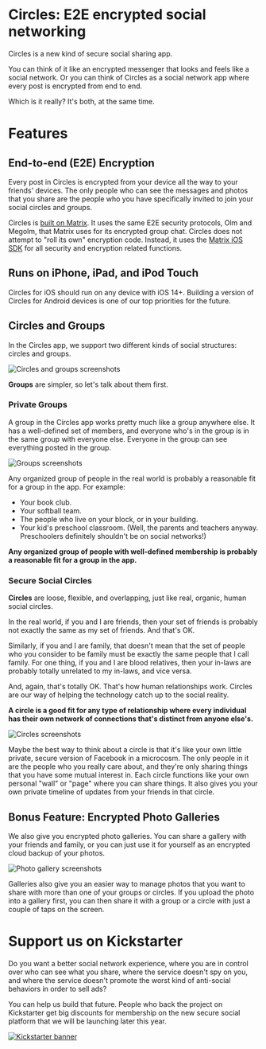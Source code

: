 # Circles: E2E encrypted social networking

Circles is a new kind of secure social sharing app.

You can think of it like an encrypted messenger that looks and feels like a social network.
Or you can think of Circles as a social network app where every post is encrypted from end to end.

Which is it really?  It's both, at the same time.

# Features

## End-to-end (E2E) Encryption
Every post in Circles is encrypted from your device all the way to your
friends' devices.
The only people who can see the messages and photos that you share are
the people who you have specifically invited to join your social circles
and groups.

Circles is [built on Matrix](https://matrix.org/). 
It uses the same E2E security protocols, Olm and Megolm, that Matrix uses
for its encrypted group chat.
Circles does not attempt to "roll its own" encryption code.
Instead, it uses the [Matrix iOS SDK](https://github.com/matrix-org/matrix-ios-sdk)
for all security and encryption related functions.

## Runs on iPhone, iPad, and iPod Touch
Circles for iOS should run on any device with iOS 14+.
Building a version of Circles for Android devices is one of our top priorities
for the future.

## Circles and Groups
In the Circles app, we support two different kinds of social structures:
circles and groups.

![Circles and groups screenshots](./assets/images/circles-and-groups.jpeg)

**Groups** are simpler, so let's talk about them first.

### Private Groups

A group in the Circles app works pretty much like a group anywhere else.
It has a well-defined set of members, and everyone who's in the group is
in the same group with everyone else.
Everyone in the group can see everything posted in the group.

![Groups screenshots](./assets/images/groups-screenshots.jpeg)

Any organized group of people in the real world is probably a reasonable
fit for a group in the app.
For example:
* Your book club.
* Your softball team.
* The people who live on your block, or in your building.
* Your kid's preschool classroom.
  (Well, the parents and teachers anyway.  Preschoolers definitely shouldn't be on social networks!)

**Any organized group of people with well-defined membership is probably a
reasonable fit for a group in the app.**

### Secure Social Circles

**Circles** are loose, flexible, and overlapping, just like real, organic,
human social circles.

In the real world, if you and I are friends, then your set of friends is
probably not exactly the same as my set of friends.
And that's OK.

Similarly, if you and I are family, that doesn't mean that the set of people
who you consider to be family must be exactly the same people that I call
family.
For one thing, if you and I are blood relatives, then your in-laws are
probably totally unrelated to my in-laws, and vice versa.

And, again, that's totally OK.
That's how human relationships work.
Circles are our way of helping the technology catch up to the social reality.

**A circle is a good fit for any type of relationship where every individual
has their own network of connections that's distinct from anyone else's.**

![Circles screenshots](./assets/images/circles-screenshots.jpeg)

Maybe the best way to think about a circle is that it's like your own
little private, secure version of Facebook in a microcosm.
The only people in it are the people who you really care about, and
they're only sharing things that you have some mutual interest in.
Each circle functions like your own personal "wall" or "page" where
you can share things.
It also gives you your own private timeline of updates from your
friends in that circle.

## Bonus Feature: Encrypted Photo Galleries
We also give you encrypted photo galleries.
You can share a gallery with your friends and family, or you can just
use it for yourself as an encrypted cloud backup of your photos.

![Photo gallery screenshots](/assets/images/photogallery-screenshots.jpeg)

Galleries also give you an easier way to manage photos that you want
to share with more than one of your groups or circles.
If you upload the photo into a gallery first, you can then share it
with a group or a circle with just a couple of taps on the screen.

# Support us on Kickstarter
Do you want a better social network experience, where you are in control
over who can see what you share, where the service doesn't spy on you, and
where the service doesn't promote the worst kind of anti-social behaviors
in order to sell ads?

You can help us build that future.
People who back the project on Kickstarter get big discounts for membership
on the new secure social platform that we will be launching later this year.

[![Kickstarter banner](./assets/images/kickstarter-logo-green.png)](https://www.kickstarter.com/projects/cvwright/circles-a-secure-social-app-for-friends-and-family?ref=4k4rzq)
